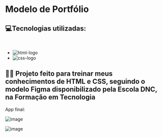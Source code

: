 # Modelo de Portfólio

 
 <h2>💻Tecnologias utilizadas: </h2><br>

 - <img src="https://img.shields.io/badge/HTML5-E34F26?style=for-the-badge&logo=html5&logoColor=white" alt="html-logo"/>
 - <img src="https://img.shields.io/badge/CSS3-1572B6?style=for-the-badge&logo=css3&logoColor=white" alt="css-logo"/>
 
 
 <h2> 👨‍💻 Projeto feito para treinar meus conhecimentos de HTML e CSS, seguindo o modelo Figma disponibilizado pela Escola DNC, na Formação em Tecnologia</h2>
 
 App final:
 
 ![image](https://user-images.githubusercontent.com/79981019/221560270-806f4429-575d-49f2-a4fc-2c428a7d9a85.png)

 ![image](https://user-images.githubusercontent.com/79981019/221560315-5d2fdea0-4eb8-4a04-b4c5-7a37edf96f4a.png)

 
 <p align="center">
 

    
</p>

 
